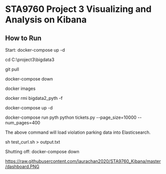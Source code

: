 # STA9760 Project 3  Visualizing and Analysis on Kibana

## How to Run

Start:
docker-compose up -d

cd C:\project3\bigdata3

git pull

docker-compose down

docker images

docker rmi bigdata2_pyth -f

docker-compose up -d

docker-compose run pyth python tickets.py --page_size=10000 --num_pages=400

The above command will load violation parking data into Elasticsearch.

sh test_curl.sh > output.txt

Shutting off:
docker-compose down

https://raw.githubusercontent.com/laurachan2020/STA9760_Kibana/master/dashboard.PNG

